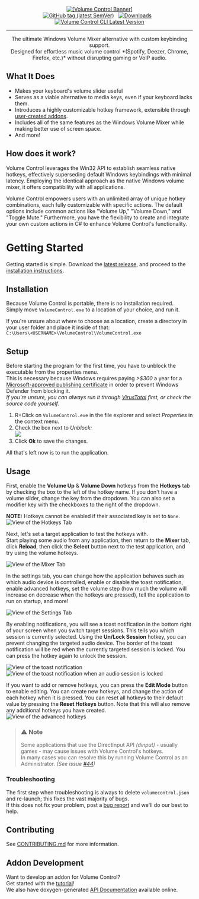 <p align="center">
<a href="https://radj307.github.io/volume-control"><img alt="[Volume Control Banner]" src="https://i.imgur.com/rMbNIhU.png"></a><br/>
<a href="https://github.com/radj307/volume-control/releases/latest"><img alt="GitHub tag (latest SemVer)" src="https://img.shields.io/github/v/tag/radj307/volume-control?color=e8e8e7&label=Latest%20Release&logo=github&logoColor=e8e8e7&sort=semver&style=flat-square"></a>&nbsp;&nbsp;&nbsp;<a href="https://github.com/radj307/volume-control/releases"><img alt="Downloads" src="https://img.shields.io/github/downloads/radj307/volume-control/total?color=e8e8e7&logo=github&logoColor=e8e8e7&style=flat-square"></a>&nbsp;&nbsp;&nbsp;<a href="https://github.com/radj307/volume-control-cli"><img alt="Volume Control CLI Latest Version" src="https://img.shields.io/github/v/tag/radj307/volume-control-cli?color=e8e8e7&logo=github&logoColor=e8e8e7&label=Latest%20VCCLI%20Version&style=flat-square"></a>
</p>

***

<p align="center">
The ultimate Windows Volume Mixer alternative with custom keybinding support.<br/>
Designed for effortless music volume control *(Spotify, Deezer, Chrome, Firefox, etc.)* without disrupting gaming or VoIP audio.
</p>

## What It Does

- Makes your keyboard's volume slider useful
- Serves as a viable alternative to media keys, even if your keyboard lacks them.
- Introduces a highly customizable hotkey framework, extensible through [user-created addons](https://radj307.github.io/volume-control/html/md_docs__addon_development.html).
- Includes all of the same features as the Windows Volume Mixer while making better use of screen space.
- And more!


## How does it work?

Volume Control leverages the Win32 API to establish seamless native hotkeys, effectively superseding default Windows keybindings with minimal latency. Employing the identical approach as the native Windows volume mixer, it offers compatibility with all applications.

Volume Control empowers users with an unlimited array of unique hotkey combinations, each fully customizable with specific actions. The default options include common actions like "Volume Up," "Volume Down," and "Toggle Mute." Furthermore, you have the flexibility to create and integrate your own custom actions in C# to enhance Volume Control's functionality.

# Getting Started

Getting started is simple. Download the [latest release](https://github.com/radj307/volume-control/releases/latest), and proceed to the [installation instructions](#installation).


## Installation

Because Volume Control is portable, there is no installation required.  
Simply move `VolumeControl.exe` to a location of your choice, and run it.  

If you're unsure about where to choose as a location, create a directory in your user folder and place it inside of that:  
`C:\Users\<USERNAME>\VolumeControl\VolumeControl.exe`


## Setup
Before starting the program for the first time, you have to unblock the executable from the properties menu.  
This is necessary because Windows requires paying *&gt;$300* a year for a [Microsoft-approved publishing certificate](https://docs.microsoft.com/en-us/windows-hardware/drivers/dashboard/get-a-code-signing-certificate) in order to prevent Windows Defender from blocking it.  
*If you're unsure, you can always run it through [VirusTotal](https://www.virustotal.com/gui/home/upload) first, or check the source code yourself.*

 1. R+Click on `VolumeControl.exe` in the file explorer and select *Properties* in the context menu.  
 2. Check the box next to *Unblock:*  
 ![](https://i.imgur.com/NMI4m4F.png)  
 3. Click **Ok** to save the changes.  

All that's left now is to run the application.


## Usage

First, enable the **Volume Up** & **Volume Down** hotkeys from the **Hotkeys** tab by checking the box to the left of the hotkey name. If you don't have a volume slider, change the key from the dropdown. You can also set a modifier key with the checkboxes to the right of the dropdown. 

**NOTE:** Hotkeys cannot be enabled if their associated key is set to `None`.
![View of the Hotkeys Tab](https://i.imgur.com/Qvkev52.png)


Next, let's set a target application to test the hotkeys with.  
Start playing some audio from any application, then return to the **Mixer** tab, click **Reload**, then click the **Select** button next to the test application, and try using the volume hotkeys.  

![View of the Mixer Tab](https://i.imgur.com/r5uaSx0.png)

In the settings tab, you can change how the application behaves such as which audio device is controlled, enable or disable the toast notification, enable advanced hotkeys, set the volume step (how much the volume will increase on decrease when the hotkeys are pressed), tell the application to run on startup, and more!

![View of the Settings Tab](https://i.imgur.com/jx8j1bC.png)

By enabling notifications, you will see a toast notification in the bottom right of your screen when you switch target sessions. This tells you which session is currently selected. Using the **Un/Lock Session** hotkey, you can prevent changing the targeted audio device. The border of the toast notification will be red when the currently targeted session is locked. You can press the hotkey again to unlock the session. 

![View of the toast notification](https://i.imgur.com/YWoXPxW.png)
![View of the toast notification when an audio session is locked](https://i.imgur.com/KOdYtGi.png)

If you want to add or remove hotkeys, you can press the **Edit Mode** button to enable editing. You can create new hotkeys, and change the action of each hotkey when it is pressed. You can reset all hotkeys to their default value by pressing the **Reset Hotkeys** button. Note that this will also remove any additional hotkeys you have created.  
![View of the advanced hotkeys](https://i.imgur.com/A79qhcM.png)

> ### :warning: Note
> Some applications that use the DirectInput API *(dinput)* - usually games - may cause issues with Volume Control's hotkeys.  
> In many cases you can resolve this by running Volume Control as an Administrator. *(See issue [#44](https://github.com/radj307/volume-control/issues/44))*  
### Troubleshooting
The first step when troubleshooting is always to delete `volumecontrol.json` and re-launch; this fixes the vast majority of bugs.  
If this does not fix your problem, post a [bug report](https://github.com/radj307/volume-control/issues/new?assignees=&labels=bug%2Ctriage&template=BugReport.yml&title=%5BBUG%5D+...) and we'll do our best to help.

## Contributing

See [CONTRIBUTING.md](CONTRIBUTING.md) for more information.  

## Addon Development

Want to develop an addon for Volume Control?  
Get started with the [tutorial](https://radj307.github.io/volume-control/html/md_docs__addon_development.html)!  
We also have doxygen-generated [API Documentation](https://radj307.github.io/volume-control/html/annotated.html) available online.  
